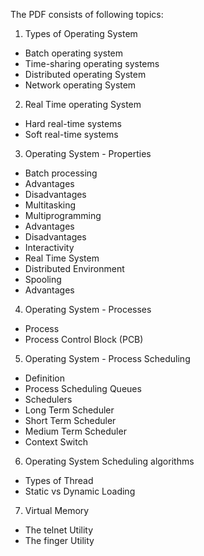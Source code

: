 The PDF consists of following topics: 
1. Types of Operating System
 - Batch operating system
 - Time-sharing operating systems
 - Distributed operating System
 - Network operating System
2. Real Time operating System
 - Hard real-time systems
 - Soft real-time systems
3. Operating System - Properties
 - Batch processing
 - Advantages
 - Disadvantages
 - Multitasking
 - Multiprogramming
 - Advantages
 - Disadvantages
 - Interactivity
 - Real Time System
 - Distributed Environment
 - Spooling
 - Advantages
4. Operating System - Processes
 - Process
 - Process Control Block (PCB)
5. Operating System - Process Scheduling
 - Definition
 - Process Scheduling Queues
 - Schedulers
 - Long Term Scheduler
 - Short Term Scheduler
 - Medium Term Scheduler
 - Context Switch
6. Operating System Scheduling algorithms
 - Types of Thread
 - Static vs Dynamic Loading
7. Virtual Memory
 - The telnet Utility
 - The finger Utility
